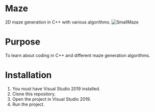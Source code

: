 # Maze
2D maze generation in C++ with various algorithms.
![SmallMaze](https://user-images.githubusercontent.com/67614219/114942727-f57ad580-9e12-11eb-9bc3-57b0fda2f1c2.gif)

# Purpose
To learn about coding in C++ and different maze generation algorithms.

# Installation
<ol>
  <li>You must have Visual Studio 2019 installed.</li>
  <li>Clone this repository.</li>
  <li>Open the project in Visual Studio 2019.</li>
  <li>Run the project.</li>
</ol>
